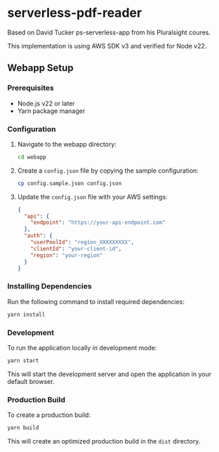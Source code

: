 # serverless-pdf-reader

Based on David Tucker ps-serverless-app from his Pluralsight coures.

This implementation is using AWS SDK v3 and verified for Node v22.

## Webapp Setup

### Prerequisites
- Node.js v22 or later
- Yarn package manager

### Configuration
1. Navigate to the webapp directory:
   ```bash
   cd webapp
   ```

2. Create a `config.json` file by copying the sample configuration:
   ```bash
   cp config.sample.json config.json
   ```

3. Update the `config.json` file with your AWS settings:
   ```json
   {
     "api": {
       "endpoint": "https://your-api-endpoint.com"
     },
     "auth": {
       "userPoolId": "region_XXXXXXXXX",
       "clientId": "your-client-id",
       "region": "your-region"
     }
   }
   ```

### Installing Dependencies
Run the following command to install required dependencies:
```bash
yarn install
```

### Development
To run the application locally in development mode:
```bash
yarn start
```
This will start the development server and open the application in your default browser.

### Production Build
To create a production build:
```bash
yarn build
```
This will create an optimized production build in the `dist` directory.
